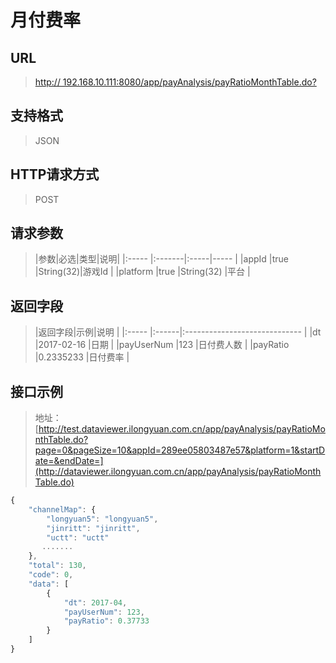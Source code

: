 # 月付费率

## URL
> [http:// 192.168.10.111:8080/app/payAnalysis/payRatioMonthTable.do?](http://dataviewer.ilongyuan.com.cn/app/payAnalysis/payRatioMonthTable.do)

## 支持格式
> JSON

## HTTP请求方式
> POST

## 请求参数
> |参数|必选|类型|说明|
|:-----  |:-------|:-----|-----                               |
|appId    |true    |String(32)|游戏Id                          |
|platform    |true    |String(32)   |平台 |

## 返回字段
> |返回字段|示例|说明                              |
|:-----   |:------|:-----------------------------   |
|dt   |2017-02-16    |日期  |
|payUserNum |123 |日付费人数                         |
|payRatio |0.2335233 |日付费率                             |

## 接口示例
> 地址：[http://test.dataviewer.ilongyuan.com.cn/app/payAnalysis/payRatioMonthTable.do?page=0&pageSize=10&appId=289ee05803487e57&platform=1&startDate=&endDate=](http://dataviewer.ilongyuan.com.cn/app/payAnalysis/payRatioMonthTable.do)
``` javascript
{
    "channelMap": {
        "longyuan5": "longyuan5",
        "jinritt": "jinritt",
        "uctt": "uctt"
       .......
    },
    "total": 130,
    "code": 0,
    "data": [
        {
            "dt": 2017-04,
            "payUserNum": 123,
            "payRatio": 0.37733
        }
    ]
}
```
